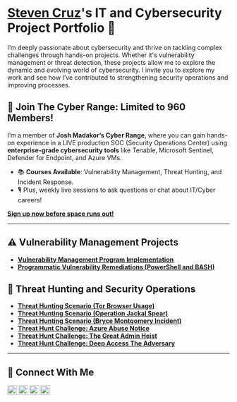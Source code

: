 # <a href="https://www.linkedin.com/in/stevennoelcallcruz/">Steven Cruz</a>'s IT and Cybersecurity Project Portfolio 🔐

I’m deeply passionate about cybersecurity and thrive on tackling complex challenges through hands-on projects. Whether it's vulnerability management or threat detection, these projects allow me to explore the dynamic and evolving world of cybersecurity. I invite you to explore my work and see how I’ve contributed to strengthening security operations and improving processes.

## 🚀 Join The Cyber Range: Limited to 960 Members!

I’m a member of **Josh Madakor’s Cyber Range**, where you can gain hands-on experience in a LIVE production SOC (Security Operations Center) using **enterprise-grade cybersecurity tools** like Tenable, Microsoft Sentinel, Defender for Endpoint, and Azure VMs.

- 📚 **Courses Available**: Vulnerability Management, Threat Hunting, and Incident Response.  
- 🎙️ Plus, weekly live sessions to ask questions or chat about IT/Cyber careers!  

**[Sign up now before space runs out!](https://www.skool.com/cyber-range/about?ref=43d9cab46b984a589b8d05c5d14e7e0a)**

---

## ⚠️ Vulnerability Management Projects

- **[Vulnerability Management Program Implementation](https://github.com/steven-noel-cruz/Vulnerability-Management-Program)**
- **[Programmatic Vulnerability Remediations (PowerShell and BASH)](https://github.com/joshcybertest/programmatic-vulnerability-remediations)**

## 🚨 Threat Hunting and Security Operations

- **[Threat Hunting Scenario (Tor Browser Usage)](https://github.com/steven-noel-cruz/Threat_Hunt_Event_-TOR-Usage-.md/blob/main/threat-hunting-scenario-tor.md)**
- **[Threat Hunting Scenario (Operation Jackal Spear)](https://github.com/steven-noel-cruz/Threat-Hunt/blob/main/Operation-Jackal-Spear.md)**
- **[Threat Hunting Scenario (Bryce Montgomery Incident)](https://github.com/steven-noel-cruz/Threat-Hunt/blob/main/Bryce-Montgomery-Incident.md)**
- **[Threat Hunt Challenge: Azure Abuse Notice](https://github.com/steven-noel-cruz/Threat-Hunt/blob/main/Threat-Hunt-Challenge-Azure-Abuse-Notice.md)**
- **[Threat Hunt Challenge: The Great Admin Heist](https://github.com/steven-noel-cruz/Threat-Hunt/blob/main/The-Great-Admin-Heist.md)**
- **[Threat Hunt Challenge: Deep Access The Adversary](https://github.com/steven-noel-cruz/Threat-Hunt/blob/main/Threat-Hunt-Deep-Access-The-Adversary.md)**
<hr/>

## 🤳 Connect With Me

[<img align="left" alt="___________ | YouTube" width="22px" src="https://cdn.jsdelivr.net/npm/simple-icons@v3/icons/youtube.svg" />][youtube]
[<img align="left" alt="___________ | Twitter" width="22px" src="https://cdn.jsdelivr.net/npm/simple-icons@v3/icons/twitter.svg" />][twitter]
[<img align="left" alt="___________ | LinkedIn" width="22px" src="https://cdn.jsdelivr.net/npm/simple-icons@v3/icons/linkedin.svg" />][linkedin]
[<img align="left" alt="___________ | Instagram" width="22px" src="https://cdn.jsdelivr.net/npm/simple-icons@v3/icons/instagram.svg" />][instagram]

[twitter]: https://twitter.com/___________
[youtube]: https://www.youtube.com/c/___________
[instagram]: https://www.instagram.com/___________
[linkedin]: https://linkedin.com/in/stevennoelcallcruz
